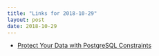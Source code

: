 ```yaml
---
title: "Links for 2018-10-29"
layout: post
date: 2018-10-29
---
```


* [Protect Your Data with PostgreSQL Constraints](http://nathanmlong.com/2016/01/protect-your-data-with-postgresql-constraints/)
